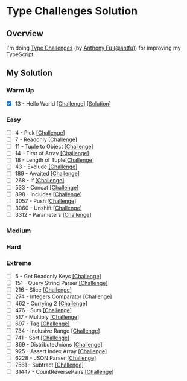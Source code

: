 # Type Challenges Solution

## Overview

I'm doing [Type Challenges](https://github.com/type-challenges/type-challenges?tab=readme-ov-file) (by [Anthony Fu (@antfu)](https://github.com/antfu)) for improving my TypeScript.

## My Solution

### Warm Up

- [x] 13 - Hello World [[Challenge]](https://github.com/type-challenges/type-challenges/blob/main/questions/00013-warm-hello-world/README.md) [[Solution]](https://github.com/lebrancconvas/Lebranc-Type-Challenges/blob/main/solution/warm_up/t00013_hello_world.ts)

### Easy

- [ ] 4 - Pick [[Challenge]](https://github.com/type-challenges/type-challenges/blob/main/questions/00004-easy-pick/README.md)
- [ ] 7 - Readonly [[Challenge]](https://github.com/type-challenges/type-challenges/blob/main/questions/00007-easy-readonly/README.md)
- [ ] 11 - Tuple to Object [[Challenge]](https://github.com/type-challenges/type-challenges/blob/main/questions/00011-easy-tuple-to-object/README.md)
- [ ] 14 - First of Array [[Challenge]](https://github.com/type-challenges/type-challenges/blob/main/questions/00014-easy-first/README.md)
- [ ] 18 - Length of Tuple[[Challenge]](https://github.com/type-challenges/type-challenges/blob/main/questions/00018-easy-tuple-length/README.md)
- [ ] 43 - Exclude [[Challenge]](https://github.com/type-challenges/type-challenges/blob/main/questions/00043-easy-exclude/README.md)
- [ ] 189 - Awaited [[Challenge]](https://github.com/type-challenges/type-challenges/blob/main/questions/00189-easy-awaited/README.md)
- [ ] 268 - If [[Challenge]](https://github.com/type-challenges/type-challenges/blob/main/questions/00268-easy-if/README.md)
- [ ] 533 - Concat [[Challenge]](https://github.com/type-challenges/type-challenges/blob/main/questions/00533-easy-concat/README.md)
- [ ] 898 - Includes [[Challenge]](https://github.com/type-challenges/type-challenges/blob/main/questions/00898-easy-includes/README.md)
- [ ] 3057 - Push [[Challenge]](https://github.com/type-challenges/type-challenges/blob/main/questions/03057-easy-push/README.md)
- [ ] 3060 - Unshift [[Challenge]](https://github.com/type-challenges/type-challenges/blob/main/questions/03060-easy-unshift/README.md)
- [ ] 3312 - Parameters [[Challenge]](https://github.com/type-challenges/type-challenges/blob/main/questions/03312-easy-parameters/README.md)

### Medium

### Hard

### Extreme

- [ ] 5 - Get Readonly Keys [[Challenge]](https://github.com/type-challenges/type-challenges/blob/main/questions/00005-extreme-readonly-keys/README.md)
- [ ] 151 - Query String Parser [[Challenge]](https://github.com/type-challenges/type-challenges/blob/main/questions/00151-extreme-query-string-parser/README.md)
- [ ] 216 - Slice [[Challenge]](https://github.com/type-challenges/type-challenges/blob/main/questions/00216-extreme-slice/README.md)
- [ ] 274 - Integers Comparator [[Challenge]](https://github.com/type-challenges/type-challenges/blob/main/questions/00274-extreme-integers-comparator/README.md)
- [ ] 462 - Currying 2 [[Challenge]](https://github.com/type-challenges/type-challenges/blob/main/questions/00462-extreme-currying-2/README.md)
- [ ] 476 - Sum [[Challenge]](https://github.com/type-challenges/type-challenges/blob/main/questions/00476-extreme-sum/README.md)
- [ ] 517 - Multiply [[Challenge]](https://github.com/type-challenges/type-challenges/blob/main/questions/00517-extreme-multiply/README.md)
- [ ] 697 - Tag [[Challenge]](https://github.com/type-challenges/type-challenges/blob/main/questions/00697-extreme-tag/README.md)
- [ ] 734 - Inclusive Range [[Challenge]](https://github.com/type-challenges/type-challenges/blob/main/questions/00734-extreme-inclusive-range/README.md)
- [ ] 741 - Sort [[Challenge]](https://github.com/type-challenges/type-challenges/blob/main/questions/00741-extreme-sort/README.md)
- [ ] 869 - DistributeUnions [[Challenge]](https://github.com/type-challenges/type-challenges/blob/main/questions/00869-extreme-distributeunions/README.md)
- [ ] 925 - Assert Index Array [[Challenge]](https://github.com/type-challenges/type-challenges/blob/main/questions/00925-extreme-assert-array-index/README.md)
- [ ] 6228 - JSON Parser [[Challenge]](https://github.com/type-challenges/type-challenges/blob/main/questions/06228-extreme-json-parser/README.md)
- [ ] 7561 - Subtract [[Challenge]](https://github.com/type-challenges/type-challenges/blob/main/questions/07561-extreme-subtract/README.md)
- [ ] 31447 - CountReversePairs [[Challenge]](https://github.com/type-challenges/type-challenges/blob/main/questions/31447-extreme-countreversepairs/README.md)
